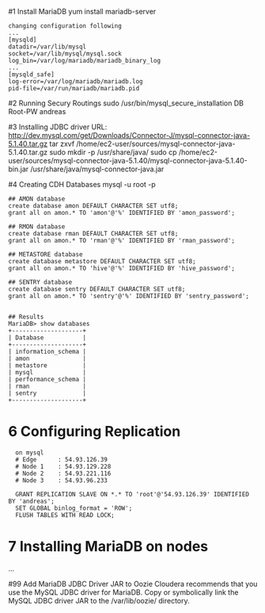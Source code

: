 #1 Install MariaDB
    yum install mariadb-server

    changing configuration following
    ...
    [mysqld]
    datadir=/var/lib/mysql
    socket=/var/lib/mysql/mysql.sock
    log_bin=/var/log/mariadb/mariadb_binary_log
    ...
    [mysqld_safe]
    log-error=/var/log/mariadb/mariadb.log
    pid-file=/var/run/mariadb/mariadb.pid

  
#2 Running Secury Routings
    sudo /usr/bin/mysql_secure_installation
    DB Root-PW        andreas
  
#3 Installing JDBC driver
    URL: http://dev.mysql.com/get/Downloads/Connector-J/mysql-connector-java-5.1.40.tar.gz
    tar zxvf /home/ec2-user/sources/mysql-connector-java-5.1.40.tar.gz
    sudo mkdir -p /usr/share/java/
    sudo cp /home/ec2-user/sources/mysql-connector-java-5.1.40/mysql-connector-java-5.1.40-bin.jar /usr/share/java/mysql-connector-java.jar
   
#4 Creating CDH Databases
    mysql -u root -p
   
    ## AMON database
    create database amon DEFAULT CHARACTER SET utf8;
    grant all on amon.* TO 'amon'@'%' IDENTIFIED BY 'amon_password';
    
    ## RMON database
    create database rman DEFAULT CHARACTER SET utf8;
    grant all on amon.* TO 'rman'@'%' IDENTIFIED BY 'rman_password';
    
    ## METASTORE database
    create database metastore DEFAULT CHARACTER SET utf8;
    grant all on amon.* TO 'hive'@'%' IDENTIFIED BY 'hive_password';
    
    ## SENTRY database
    create database sentry DEFAULT CHARACTER SET utf8;
    grant all on amon.* TO 'sentry'@'%' IDENTIFIED BY 'sentry_password';
    
    
    ## Results 
    MariaDB> show databases
    +--------------------+
    | Database           |
    +--------------------+
    | information_schema |
    | amon               |
    | metastore          |
    | mysql              |
    | performance_schema |
    | rman               |
    | sentry             |
    +--------------------+

# 6 Configuring Replication
      on mysql
      # Edge      : 54.93.126.39
      # Node 1    : 54.93.129.228
      # Node 2    : 54.93.221.116
      # Node 3    : 54.93.96.233

      GRANT REPLICATION SLAVE ON *.* TO 'root'@'54.93.126.39' IDENTIFIED BY 'andreas';
      SET GLOBAL binlog_format = 'ROW';
      FLUSH TABLES WITH READ LOCK;

# 7 Installing MariaDB on nodes

...


#99 Add  MariaDB JDBC Driver JAR to Oozie
Cloudera recommends that you use the MySQL JDBC driver for MariaDB. 
Copy or symbolically link the MySQL JDBC driver JAR to the /var/lib/oozie/ directory.


    
